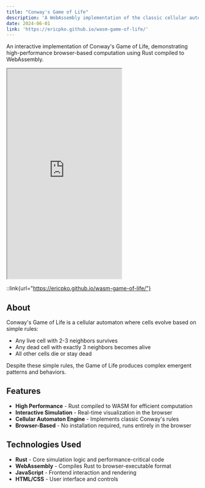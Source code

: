 ```yaml
---
title: "Conway's Game of Life"
description: 'A WebAssembly implementation of the classic cellular automaton simulation, built with Rust.'
date: 2024-06-01
link: 'https://ericpko.github.io/wasm-game-of-life/'
---
```


An interactive implementation of Conway's Game of Life, demonstrating high-performance browser-based computation using Rust compiled to WebAssembly.

<iframe src="https://ericpko.github.io/wasm-game-of-life/" title="Conway's Game of Life - Interactive Demo" loading="lazy" allowfullscreen style="height: 550px"></iframe>

::link{url="https://ericpko.github.io/wasm-game-of-life/"}

## About

Conway's Game of Life is a cellular automaton where cells evolve based on simple rules:
- Any live cell with 2-3 neighbors survives
- Any dead cell with exactly 3 neighbors becomes alive
- All other cells die or stay dead

Despite these simple rules, the Game of Life produces complex emergent patterns and behaviors.

## Features

- **High Performance** - Rust compiled to WASM for efficient computation
- **Interactive Simulation** - Real-time visualization in the browser
- **Cellular Automaton Engine** - Implements classic Conway's rules
- **Browser-Based** - No installation required, runs entirely in the browser

## Technologies Used

- **Rust** - Core simulation logic and performance-critical code
- **WebAssembly** - Compiles Rust to browser-executable format
- **JavaScript** - Frontend interaction and rendering
- **HTML/CSS** - User interface and controls
